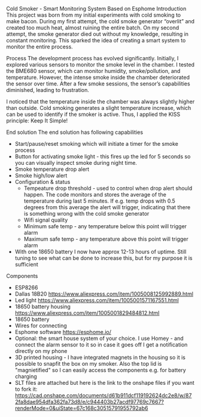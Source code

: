 Cold Smoker - Smart Monitoring System Based on Esphome
Introduction
This project was born from my initial experiments with cold smoking to make bacon. During my first attempt, the cold smoke generator “overlit” and created too much heat, almost ruining the entire batch. On my second attempt, the smoke generator died out without my knowledge, resulting in constant monitoring. This sparked the idea of creating a smart system to monitor the entire process.

Process
The development process has evolved significantly. Initially, I explored various sensors to monitor the smoke level in the chamber. I tested the BME680 sensor, which can monitor humidity, smoke/pollution, and temperature. However, the intense smoke inside the chamber deteriorated the sensor over time. After a few smoke sessions, the sensor’s capabilities diminished, leading to frustration.

I noticed that the temperature inside the chamber was always slightly higher than outside. Cold smoking generates a slight temperature increase, which can be used to identify if the smoker is active. Thus, I applied the KISS principle: Keep It Simple! 

End solution
The end solution has following capabilities
- Start/pause/reset smoking which will initiate a timer for the smoke process
- Button for activating smoke light - this fires up the led for 5 seconds so you can visually inspect smoke during night time.
- Smoke temperature drop alert
- Smoke high/low alert
- Configuration & status
  - Tempeature drop threshold - used to control when drop alert should happen. The code monitors and stores the average of the temperature during last 5 minutes. If e.g. temp drops with 0.5 degrees from 
    this average the alert will trigger, indicating that there is something wrong with the cold smoke generator
  - Wifi signal quality
  - Minimum safe temp - any temperature below this point will trigger alarm
  - Maximum safe temp - any temperature above this point will trigger alarm
- With one 18650 battery I now have approx 12-13 hours of uptime. Still tuning to see what can be done to increase this, but for my purpose it is sufficient

Components
- ESP8266 
- Dallas 18B20 https://www.aliexpress.com/item/1005008125992889.html
- Led light https://www.aliexpress.com/item/1005001571167551.html
- 18650 battery housing https://www.aliexpress.com/item/1005001829484812.html
- 18650 battery
- Wires for connecting
- Esphome software https://esphome.io/
- Optional: the smart house system of your choice. I use Homey - and connect the alarm sensor to it so in case it goes off I get a notification directly on my phone
- 3D printed housing - I have integrated magnets in the housing so it is possible to snapfit the box on my smoker. Also the top lid is "magnietified" so I can easily access the components e.g. for battery charging
- SLT files are attached but here is the link to the onshape files if you want to fork it: https://cad.onshape.com/documents/d61b911dcf119192624dc2e8/w/872fa8dae954dfa362fa73d8/e/c944403b27acdf97769c7667?renderMode=0&uiState=67c168c30515791955792ab6

